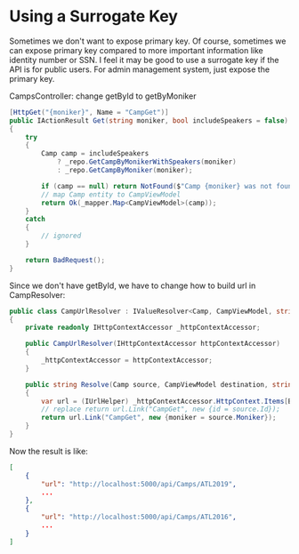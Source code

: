 # Using a Surrogate Key

Sometimes we don't want to expose primary key. Of course, sometimes we can expose primary key compared to more important information like identity number or SSN. I feel it may be good to use a surrogate key if the API is for public users. For admin management system, just expose the primary key.

CampsController: change getById to getByMoniker

```csharp
[HttpGet("{moniker}", Name = "CampGet")]
public IActionResult Get(string moniker, bool includeSpeakers = false)
{
    try
    {
        Camp camp = includeSpeakers
            ? _repo.GetCampByMonikerWithSpeakers(moniker)
            : _repo.GetCampByMoniker(moniker);

        if (camp == null) return NotFound($"Camp {moniker} was not found");
        // map Camp entity to CampViewModel
        return Ok(_mapper.Map<CampViewModel>(camp));
    }
    catch
    {
        // ignored
    }

    return BadRequest();
}
```

Since we don't have getById, we have to change how to build url in CampResolver:

```csharp
public class CampUrlResolver : IValueResolver<Camp, CampViewModel, string>
{
    private readonly IHttpContextAccessor _httpContextAccessor;

    public CampUrlResolver(IHttpContextAccessor httpContextAccessor)
    {
        _httpContextAccessor = httpContextAccessor;
    }

    public string Resolve(Camp source, CampViewModel destination, string destMember, ResolutionContext context)
    {
        var url = (IUrlHelper) _httpContextAccessor.HttpContext.Items[BaseController.Urlhelper];
        // replace return url.Link("CampGet", new {id = source.Id});
        return url.Link("CampGet", new {moniker = source.Moniker});
    }
}
```

Now the result is like:

```json
[
    {
        "url": "http://localhost:5000/api/Camps/ATL2019",
        ...
    },
    {
        "url": "http://localhost:5000/api/Camps/ATL2016",
        ...
    }
]
```